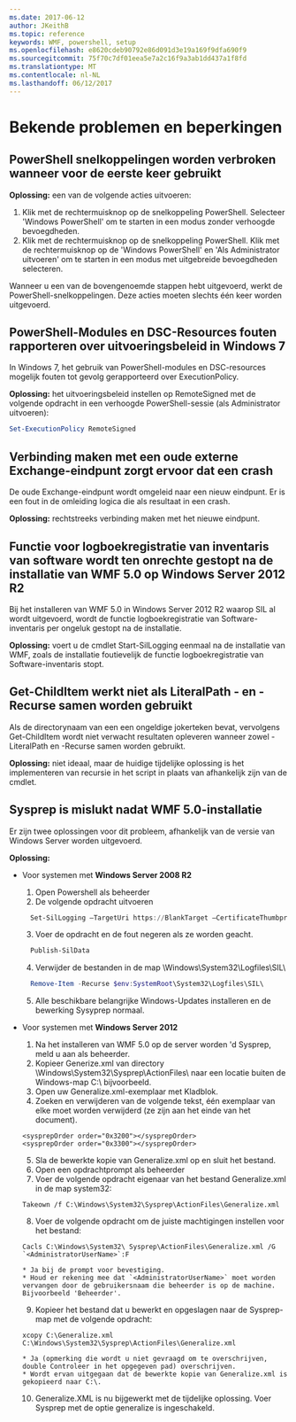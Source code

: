 ```yaml
---
ms.date: 2017-06-12
author: JKeithB
ms.topic: reference
keywords: WMF, powershell, setup
ms.openlocfilehash: e8620cdeb90792e86d091d3e19a169f9dfa690f9
ms.sourcegitcommit: 75f70c7df01eea5e7a2c16f9a3ab1dd437a1f8fd
ms.translationtype: MT
ms.contentlocale: nl-NL
ms.lasthandoff: 06/12/2017
---
```

# <a name="known-issues-and-limitations"></a>Bekende problemen en beperkingen

<a name="powershell-shortcuts-are-broken-when-used-for-the-first-time"></a>PowerShell snelkoppelingen worden verbroken wanneer voor de eerste keer gebruikt
------------------------------------------------------------

**Oplossing:** een van de volgende acties uitvoeren:

1.  Klik met de rechtermuisknop op de snelkoppeling PowerShell. Selecteer 'Windows PowerShell' om te starten in een modus zonder verhoogde bevoegdheden.
2.  Klik met de rechtermuisknop op de snelkoppeling PowerShell. Klik met de rechtermuisknop op de 'Windows PowerShell' en 'Als Administrator uitvoeren' om te starten in een modus met uitgebreide bevoegdheden selecteren.

Wanneer u een van de bovengenoemde stappen hebt uitgevoerd, werkt de PowerShell-snelkoppelingen. Deze acties moeten slechts één keer worden uitgevoerd.


<a name="powershell-modules-and-dsc-resources-report-errors-about-executionpolicy-on-windows-7"></a>PowerShell-Modules en DSC-Resources fouten rapporteren over uitvoeringsbeleid in Windows 7
-------------------------------------------------------------------------------------
In Windows 7, het gebruik van PowerShell-modules en DSC-resources mogelijk fouten tot gevolg gerapporteerd over ExecutionPolicy.

**Oplossing:** het uitvoeringsbeleid instellen op RemoteSigned met de volgende opdracht in een verhoogde PowerShell-sessie (als Administrator uitvoeren):

```powershell
Set-ExecutionPolicy RemoteSigned
```

<a name="connecting-to-an-old-remote-exchange-endpoint-causes-a-crash"></a>Verbinding maken met een oude externe Exchange-eindpunt zorgt ervoor dat een crash
------------------------------------------------------------

De oude Exchange-eindpunt wordt omgeleid naar een nieuw eindpunt. Er is een fout in de omleiding logica die als resultaat in een crash.

**Oplossing:** rechtstreeks verbinding maken met het nieuwe eindpunt.


<a name="software-inventory-logging-feature-is-erroneously-stopped-after-wmf-50-installation-on-windows-server-2012-r2"></a>Functie voor logboekregistratie van inventaris van software wordt ten onrechte gestopt na de installatie van WMF 5.0 op Windows Server 2012 R2
-------------------------------------------------------------------------------------------------------------

Bij het installeren van WMF 5.0 in Windows Server 2012 R2 waarop SIL al wordt uitgevoerd, wordt de functie logboekregistratie van Software-inventaris per ongeluk gestopt na de installatie.

**Oplossing:** voert u de cmdlet Start-SilLogging eenmaal na de installatie van WMF, zoals de installatie foutievelijk de functie logboekregistratie van Software-inventaris stopt.

<a name="get-childitem-does-not-work-if--literalpath-and--recurse-are-used-together"></a>Get-ChildItem werkt niet als LiteralPath - en - Recurse samen worden gebruikt
--------------------------------------------------------------------------

Als de directorynaam van een een ongeldige jokerteken bevat, vervolgens Get-ChildItem wordt niet verwacht resultaten opleveren wanneer zowel - LiteralPath en -Recurse samen worden gebruikt.

**Oplossing:** niet ideaal, maar de huidige tijdelijke oplossing is het implementeren van recursie in het script in plaats van afhankelijk zijn van de cmdlet.


<a name="sysprep-fails-after-wmf-50-installation"></a>Sysprep is mislukt nadat WMF 5.0-installatie
----------------------------------------

Er zijn twee oplossingen voor dit probleem, afhankelijk van de versie van Windows Server worden uitgevoerd.

**Oplossing:**
- Voor systemen met **Windows Server 2008 R2**
  1. Open Powershell als beheerder
  2. De volgende opdracht uitvoeren 
  
  ```powershell
    Set-SilLogging –TargetUri https://BlankTarget –CertificateThumbprint 0123456789
  ```
  3. Voer de opdracht en de fout negeren als ze worden geacht.
  
  ```powershell
    Publish-SilData
   ```
  4. Verwijder de bestanden in de map \Windows\System32\Logfiles\SIL\
  
  ```powershell
    Remove-Item -Recurse $env:SystemRoot\System32\Logfiles\SIL\
  ```
  5. Alle beschikbare belangrijke Windows-Updates installeren en de bewerking Sysyprep normaal.
  
- Voor systemen met **Windows Server 2012**
  1.    Na het installeren van WMF 5.0 op de server worden 'd Sysprep, meld u aan als beheerder.
  2.    Kopieer Generize.xml van directory \Windows\System32\Sysprep\ActionFiles\ naar een locatie buiten de Windows-map C:\ bijvoorbeeld.
  3.    Open uw Generalize.xml-exemplaar met Kladblok.
  4.    Zoeken en verwijderen van de volgende tekst, één exemplaar van elke moet worden verwijderd (ze zijn aan het einde van het document).

    ```
    <sysprepOrder order="0x3200"></sysprepOrder>
    <sysprepOrder order="0x3300"></sysprepOrder>
    ```

  5.    Sla de bewerkte kopie van Generalize.xml op en sluit het bestand.
  6.    Open een opdrachtprompt als beheerder
  7.    Voer de volgende opdracht eigenaar van het bestand Generalize.xml in de map system32:

    ```
    Takeown /f C:\Windows\System32\Sysprep\ActionFiles\Generalize.xml 
    ```

  8.    Voer de volgende opdracht om de juiste machtigingen instellen voor het bestand:

    ```
    Cacls C:\Windows\System32\ Sysprep\ActionFiles\Generalize.xml /G `<AdministratorUserName>`:F 
    ```
      * Ja bij de prompt voor bevestiging. 
      * Houd er rekening mee dat `<AdministratorUserName>` moet worden vervangen door de gebruikersnaam die beheerder is op de machine. Bijvoorbeeld 'Beheerder'.
      
  9.    Kopieer het bestand dat u bewerkt en opgeslagen naar de Sysprep-map met de volgende opdracht:

    ```
    xcopy C:\Generalize.xml C:\Windows\System32\Sysprep\ActionFiles\Generalize.xml 
    ```
      * Ja (opmerking die wordt u niet gevraagd om te overschrijven, double Controleer in het opgegeven pad) overschrijven.
      * Wordt ervan uitgegaan dat de bewerkte kopie van Generalize.xml is gekopieerd naar C:\.

  10.   Generalize.XML is nu bijgewerkt met de tijdelijke oplossing. Voer Sysprep met de optie generalize is ingeschakeld.

